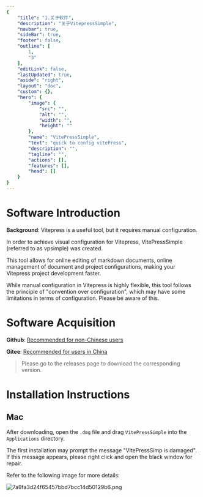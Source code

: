 ```yaml
---
{
    "title": "1.关于软件",
    "description": "关于VitepressSimple",
    "navbar": true,
    "sideBar": true,
    "footer": false,
    "outline": [
        1,
        "3"
    ],
    "editLink": false,
    "lastUpdated": true,
    "aside": "right",
    "layout": "doc",
    "custom": {},
    "hero": {
        "image": {
            "src": "",
            "alt": "",
            "width": "",
            "height": ""
        },
        "name": "VitePressSimple",
        "text": "quick to config vitePress",
        "description": "",
        "tagline": "",
        "actions": [],
        "features": [],
        "head": []
    }
}
---
```


# Software Introduction

**Background**: Vitepress is a useful tool, but it requires manual configuration.

In order to achieve visual configuration for Vitepress, VitePressSimple (referred to as vpsimple) was created.

This tool allows for online editing of markdown documents, online management of document and project configurations, making your Vitepress project development faster.

While manual configuration in Vitepress is highly flexible, this tool follows the principle of "convention over configuration", which may have some limitations in terms of configuration. Please be aware of this.

# Software Acquisition

**Github**: [Recommended for non-Chinese users](https://github.com/zhangdi168/VitePressSimple)

**Gitee**: [Recommended for users in China](https://gitee.com/zhangdi168/VitePressSimple)

> Please go to the releases page to download the corresponding version.

# Installation Instructions

## Mac

After downloading, open the `.dmg` file and drag `VitePressSimple` into the `Applications` directory.

The first installation may prompt the message "VitePressSimp is damaged". If this message appears, please right click and open the black window for repair.

Refer to the following image for more details:

![7a9fa3d24f65457bbd7bcc14d50129b6.png](/vpstatic/images/20240413/7a9fa3d2-4f65-457b-bd7b-cc14d50129b6.png)
